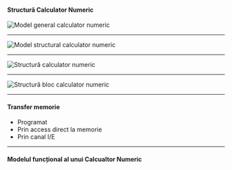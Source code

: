 
#### Structură Calculator Numeric

![Model general calculator numeric](media/mgcn.png)

----

![Model structural calculator numeric](media/mscn.png)

----

![Structură calculator numeric](media/scn.png)

----

![Structură bloc calculator numeric](media/sbcn.png)

---

#### Transfer memorie

 - Programat
 - Prin access direct la memorie
 - Prin canal I/E

---

#### Modelul funcțional al unui Calcualtor Numeric